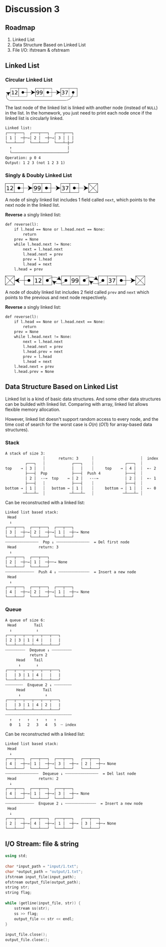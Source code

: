 # Discussion 3

## Roadmap
1. Linked List
2. Data Structure Based on Linked List
3. File I/O: ifstream & ofstream

## Linked List

### Circular Linked List

<img src="img/circularly-linked-list.svg.png" height="40" align=center />

The last node of the linked list is linked with another node (instead of `NULL`) in the list. In the homework, you just need to print each node once if the linked list is circularly linked.

```
Linked list:
┌───┬───┐  ┌───┬───┐  ┌───┬───┐
│ 1 │  ─┼─→│ 2 │  ─┼─→│ 3 │ │ │
└───┴───┘  └───┴───┘  └───┴─┼─┘
  ↑                         |
  └─────────────────────────┘
Operation: p 0 4
Output: 1 2 3 (not 1 2 3 1)
```

### Singly & Doubly Linked List
<img src="img/singly-linked-list.png" height="30" align=center /> 

A node of singly linked list includes 1 field called `next`, which points to the next node in the linked list.

**Reverse** a singly linked list:
```
def reverse(l):
    if l.head == None or l.head.next == None:
        return
    prev = None
    while l.head.next != None:
        next = l.head.next
        l.head.next = prev
        prev = l.head
        l.head = next
    l.head = prev
```

<img src="img/doubly-linked-list.png" height="30" align=center />

A node of doubly linked list includes 2 field called `prev` and `next` which points to the previous and next node respectively.

**Reverse** a singly linked list:
```
def reverse(l):
    if l.head == None or l.head.next == None:
        return
    prev = None
    while l.head.next != None:
        next = l.head.next
        l.head.next = prev
        l.head.prev = next
        prev = l.head
        l.head = next
    l.head.next = prev
    l.head.prev = None
```

## Data Structure Based on Linked List
Linked list is a kind of basic data structures. And some other data structures can be builded with linked list. Comparing with array, linked list allows flexible memory allocation. 

However, linked list doesn't support random access to every node, and the time cost of search for the worst case is $O(n)$ ($O(1)$ for array-based data structures).

### Stack
```
A stack of size 3:
                 ┆      return: 3      ┆                     ┆  index
         ┌───┐   ┆            ┌───┐    ┆              ┌───┐  ┆
top    → │ 3 │   ┆            │   │    ┆     top    → │ 4 │  ┆  ←- 2
         ├───┤  Pop           ├───┤  Push 4           ├───┤  ┆
         │ 2 │  --→  top    → │ 2 │   ---→            │ 2 │  ┆  ←- 1
         ├───┤   ┆            ├───┤    ┆              ├───┤  ┆
bottom → │ 1 │   ┆   bottom → │ 1 │    ┆     bottom → │ 1 │  ┆  ←- 0
        ─┴───┴─  ┆           ─┴───┴─   ┆             ─┴───┴─ ┆
```

Can be reconstructed with a linked list:

```
Linked list based stack:
 Head
  ↓
┌───┬───┐  ┌───┬───┐  ┌───┬───┐
│ 3 │  ─┼─→│ 2 │  ─┼─→│ 1 │  ─┼─→ None
└───┴───┘  └───┴───┘  └───┴───┘
┄┄┄┄┄┄┄┄┄┄┄┄┄┄┄  Pop ↓ ┄┄┄┄┄┄┄┄┄┄┄┄┄┄┄  = Del first node
 Head          return: 3
  ↓
┌───┬───┐  ┌───┬───┐
│ 2 │  ─┼─→│ 1 │  ─┼──→ None
└───┴───┘  └───┴───┘
┄┄┄┄┄┄┄┄┄┄┄┄┄  Push 4 ↓ ┄┄┄┄┄┄┄┄┄┄┄┄┄┄  = Insert a new node
 Head
  ↓
┌───┬───┐  ┌───┬───┐  ┌───┬───┐
│ 4 │  ─┼─→│ 2 │  ─┼─→│ 1 │  ─┼─→ None
└───┴───┘  └───┴───┘  └───┴───┘
```
### Queue
```
A queue of size 6:
 Head        Tail
  ↓           ↓
┌───┬───┬───┬───┬───┬───┐
│ 2 | 3 | 1 | 4 |   |   |
└───┴───┴───┴───┴───┴───┘
┄┄┄┄┄┄┄┄┄  Dequeue ↓ ┄┄┄┄┄┄┄┄┄
           return 2
     Head    Tail
      ↓       ↓
┌───┬───┬───┬───┬───┬───┐
│   | 3 | 1 | 4 |   |   |
└───┴───┴───┴───┴───┴───┘
┄┄┄┄┄┄┄┄  Enqueue 2 ↓ ┄┄┄┄┄┄┄┄
     Head        Tail
      ↓           ↓
┌───┬───┬───┬───┬───┬───┐
│   | 3 | 1 | 4 | 2 |   |
└───┴───┴───┴───┴───┴───┘
┄┄┄┄┄┄┄┄┄┄┄┄┄┄┄┄┄┄┄┄┄┄┄┄┄┄┄┄┄┄
  ↑   ↑   ↑   ↑   ↑   ↑
  0   1   2   3   4   5  ┄ index
```
Can be reconstructed with a linked list:

```
Linked list based stack:
 Head
  ↓
┌───┬───┐  ┌───┬───┐  ┌───┬───┐   ┌───┬───┐
│ 4 │  ─┼─→│ 1 │  ─┼─→│ 3 │  ─┼─→ │ 2 │  ─┼─→ None
└───┴───┘  └───┴───┘  └───┴───┘   └───┴───┘
┄┄┄┄┄┄┄┄┄┄┄┄┄┄┄  Dequeue ↓ ┄┄┄┄┄┄┄┄┄┄┄┄┄┄┄  = Del last node
 Head          return: 2
  ↓
┌───┬───┐  ┌───┬───┐  ┌───┬───┐
│ 4 │  ─┼─→│ 1 │  ─┼─→│ 3 │  ─┼─→ None
└───┴───┘  └───┴───┘  └───┴───┘
┄┄┄┄┄┄┄┄┄┄┄┄┄  Enqueue 2 ↓ ┄┄┄┄┄┄┄┄┄┄┄┄┄┄  = Insert a new node
 Head
  ↓
┌───┬───┐  ┌───┬───┐  ┌───┬───┐   ┌───┬───┐
│ 2 │  ─┼─→│ 4 │  ─┼─→│ 1 │  ─┼─→ │ 3 │  ─┼─→ None
└───┴───┘  └───┴───┘  └───┴───┘   └───┴───┘
```

## I/O Stream: file & string
```c++
using std;

char *input_path = "input/1.txt";
char *output_path = "output/1.txt";
ifstream input_file(input_path);
ofstream output_file(output_path);
string str;
string flag;

while (getline(input_file, str)) {
    sstream ss(str);
    ss >> flag;
    output_file << str << endl;
}

input_file.close();
output_file.close();
```
